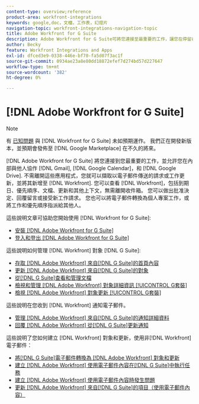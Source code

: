 ```yaml
---
content-type: overview;reference
product-area: workfront-integrations
keywords: google,doc，文檔，工作表，幻燈片
navigation-topic: workfront-integrations-navigation-topic
title: Adobe Workfront for G Suite
description: Adobe Workfront for G Suite可將您連接至最重要的工作，讓您在停留在Gmail、Google行事歷和Google Drive時，與他人共同作業。 不需離開這些應用程式，即可擷取以電子郵件傳送的請求或工作更新，並將其新增至Workfront。 您可以檢查Workfront中發生的情況，包括到期日、優先順序、檔案、更新和其他內容，而不需離開方塊。 您可以做出批准決定、回覆留言或接受新工作請求。 您也可以將電子郵件轉換為個人專案工作，或將工作和優先順序指派給其他人。
author: Becky
feature: Workfront Integrations and Apps
exl-id: dfced3e9-0338-446e-bf70-fa5d07f3ac1f
source-git-commit: 0934ae23a8e80dd18872efef7d274bd57d227647
workflow-type: tm+mt
source-wordcount: '382'
ht-degree: 0%

---
```


# [!DNL Adobe Workfront for G Suite]

>[!NOTE]
>
>有 [已知問題](https://experienceleague.adobe.com/docs/workfront-known-issues/issues/new-workfront-experience/wf-current/wf-integrations-error-when-opening-wf-for-gsuite.html?lang=en) 與 [!DNL Workfront for G Suite] 未如預期運作。 我們正在開發新版本，並預期會發佈至 [!DNL Google Marketplace] 在不久的將來。

[!DNL Adobe Workfront for G Suite] 將您連接到您最重要的工作，並允許您在內部與他人協作 [!DNL Gmail], [!DNL Google Calendar]，和 [!DNL Google Drive]. 不需離開這些應用程式，您就可以擷取以電子郵件傳送的請求或工作更新，並將其新增至 [!DNL Workfront]. 您可以查看 [!DNL Workfront]，包括到期日、優先順序、文檔、更新和其他上下文，無需離開收件箱。 您可以做出批准決定、回覆留言或接受新工作請求。 您也可以將電子郵件轉換為個人專案工作，或將工作和優先順序指派給其他人。

這些說明文章可協助您開始使用 [!DNL Workfront for G Suite]:

* [安裝 [!DNL Adobe Workfront for G Suite]](../../workfront-integrations-and-apps/workfront-for-g-suite/install-workfront-for-gsuite.md)
* [登入和登出 [!DNL Adobe Workfront for G Suite]](../../workfront-integrations-and-apps/workfront-for-g-suite/log-in-and-out-wf-for-gsuite.md)

這些說明如何管理 [!DNL Workfront] 對象 [!DNL G Suite]:

* [存取 [!DNL Adobe Workfront] 來自[!DNL G Suite]的首頁內容](../../workfront-integrations-and-apps/workfront-for-g-suite/access-wf-home-content-from-g-suite.md)
* [更新 [!DNL Adobe Workfront] 來自[!DNL G Suite]的對象](../../workfront-integrations-and-apps/workfront-for-g-suite/update-a-workfront-object-in-gsuite.md)
* [從[!DNL G Suite]查看和管理文檔](../../workfront-integrations-and-apps/workfront-for-g-suite/view-and-manage-documents-in-gsuite.md)
* [檢視和管理 [!DNL Adobe Workfront] 對象詳細資訊 [!UICONTROL G套裝]](../../workfront-integrations-and-apps/workfront-for-g-suite/view-manage-work-item-details-in-gsuite.md)
* [檢視 [!DNL Adobe Workfront] 對象更新 [!UICONTROL G套裝]](../../workfront-integrations-and-apps/workfront-for-g-suite/view-object-updates-in-gsuite.md)

這些說明在您收到 [!DNL Workfront] 通知電子郵件。

* [管理 [!DNL Adobe Workfront] 來自[!DNL G Suite]的通知詳細資料](../../workfront-integrations-and-apps/workfront-for-g-suite/manage-wf-email-notification-details-in-gsuite.md)
* [回覆 [!DNL Adobe Workfront] 從[!DNL G Suite]更新通知](../../workfront-integrations-and-apps/workfront-for-g-suite/reply-to-wf-update-notification-from-gsuite.md)

這些說明了您如何建立 [!DNL Workfront] 對象和更新，使用非[!DNL Workfront] 電子郵件：

* [將[!DNL G Suite]電子郵件轉換為 [!DNL Adobe Workfront] 對象和更新](../../workfront-integrations-and-apps/workfront-for-g-suite/turn-gsuite-emails-into-wf-objects-and-updates.md)
* [建立 [!DNL Adobe Workfront] 使用電子郵件內容在[!DNL G Suite]中執行任務](../../workfront-integrations-and-apps/workfront-for-g-suite/create-wf-task-in-gsuite-using-email-content.md)
* [建立 [!DNL Adobe Workfront] 使用電子郵件內容時發生問題](../../workfront-integrations-and-apps/workfront-for-g-suite/create-wf-issue-in-g-suite-using-email-content.md)
* [更新 [!DNL Adobe Workfront] 來自[!DNL G Suite]的項目（使用電子郵件內容）](../../workfront-integrations-and-apps/workfront-for-g-suite/update-wf-item-using-email-content.md)
